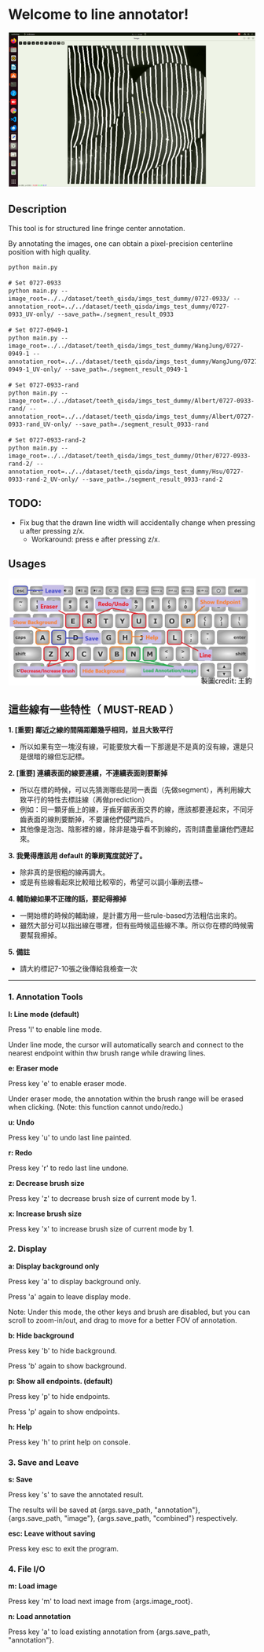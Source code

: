 # Welcome to line annotator!

![screenshot](https://raw.githubusercontent.com/benlin1211/line_annotator/main/images/screenshot.png)

## Description
This tool is for structured line fringe center annotation. 

By annotating the images, one can obtain a pixel-precision centerline position with high quality.

```
python main.py

# Set 0727-0933
python main.py --image_root=../../dataset/teeth_qisda/imgs_test_dummy/0727-0933/ --annotation_root=../../dataset/teeth_qisda/imgs_test_dummy/0727-0933_UV-only/ --save_path=./segment_result_0933 

# Set 0727-0949-1
python main.py --image_root=../../dataset/teeth_qisda/imgs_test_dummy/WangJung/0727-0949-1 --annotation_root=../../dataset/teeth_qisda/imgs_test_dummy/WangJung/0727-0949-1_UV-only/ --save_path=./segment_result_0949-1

# Set 0727-0933-rand
python main.py --image_root=../../dataset/teeth_qisda/imgs_test_dummy/Albert/0727-0933-rand/ --annotation_root=../../dataset/teeth_qisda/imgs_test_dummy/Albert/0727-0933-rand_UV-only/ --save_path=./segment_result_0933-rand

# Set 0727-0933-rand-2
python main.py --image_root=../../dataset/teeth_qisda/imgs_test_dummy/Other/0727-0933-rand-2/ --annotation_root=../../dataset/teeth_qisda/imgs_test_dummy/Hsu/0727-0933-rand-2_UV-only/ --save_path=./segment_result_0933-rand-2
```

## TODO:
- Fix bug that the drawn line width will accidentally change when pressing u after pressing z/x.
    - Workaround: press e after pressing z/x.

## Usages
![settings](https://raw.githubusercontent.com/benlin1211/line_annotator/main/images/setting.jpg)

## 這些線有一些特性（ MUST-READ ）

**1. [重要] 鄰近之線的間隔距離幾乎相同，並且大致平行**

- 所以如果有空一塊沒有線，可能要放大看一下那邊是不是真的沒有線，還是只是很暗的線但忘記標。

**2. [重要] 連續表面的線要連續，不連續表面則要斷掉**

- 所以在標的時候，可以先猜測哪些是同一表面（先做segment），再利用線大致平行的特性去標註線（再做prediction）
- 例如：同一顆牙齒上的線，牙齒牙齦表面交界的線，應該都要連起來，不同牙齒表面的線則要斷掉，不要讓他們侵門踏戶。
- 其他像是泡泡、陰影裡的線，除非是幾乎看不到線的，否則請盡量讓他們連起來。

**3. 我覺得應該用 default 的筆刷寬度就好了。**

- 除非真的是很粗的線再調大。
- 或是有些線看起來比較暗比較窄的，希望可以調小筆刷去標~

**4. 輔助線如果不正確的話，要記得擦掉**
- 一開始標的時候的輔助線，是計畫方用一些rule-based方法粗估出來的。
- 雖然大部分可以指出線在哪裡，但有些時候這些線不準。所以你在標的時候需要幫我擦掉。

**5. 備註**
- 請大約標記7-10張之後傳給我檢查一次
_____________________________________
### 1. Annotation Tools
**l: Line mode (default)**

Press 'l' to enable line mode. 

Under line mode, the cursor will automatically search and connect to the nearest endpoint within thw brush range while drawing lines. 

**e: Eraser mode**

Press key 'e' to enable eraser mode. 

Under eraser mode, the annotation within the brush range will be erased when clicking. (Note: this function cannot undo/redo.)

**u: Undo**

Press key 'u' to undo last line painted.

**r: Redo**

Press key 'r' to redo last line undone.

**z: Decrease brush size**

Press key 'z' to decrease brush size of current mode by 1.

**x: Increase brush size**

Press key 'x' to increase brush size of current mode by 1.


### 2. Display
**a: Display background only**

Press key 'a' to display background only. 

Press 'a' again to leave display mode.

Note: Under this mode, the other keys and brush are disabled, but you can scroll to zoom-in/out, and drag to move for a better FOV of annotation.  

**b: Hide background**

Press key 'b' to hide background. 

Press 'b' again to show background.

**p: Show all endpoints. (default)**

Press key 'p' to hide endpoints. 

Press 'p' again to show endpoints.

**h: Help**

Press key 'h' to print help on console.

### 3. Save and Leave  
**s: Save**

Press key 's' to save the annotated result.

The results will be saved at {args.save_path, "annotation"}, {args.save_path, "image"}, {args.save_path, "combined"} respectively.

**esc: Leave without saving**

Press key esc to exit the program.

### 4. File I/O
**m: Load image**

Press key 'm' to load next image from {args.image_root}.

**n: Load annotation**

Press key 'a' to load existing annotation from {args.save_path, "annotation"}.


